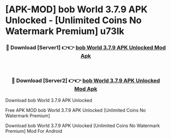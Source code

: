 # [APK-MOD] bob World 3.7.9 APK Unlocked - [Unlimited Coins No Watermark Premium] u73lk



<div align="center">
<h3>🔴 Download [Server1] 👉👉 <a href="https://momento.my/?title=bob_World_3.7.9_APK_Unlocked">bob World 3.7.9 APK Unlocked Mod Apk</a></h3><br>

<h3>🔴 Download [Server2] 👉👉 <a href="https://momento.my/?title=bob_World_3.7.9_APK_Unlocked">bob World 3.7.9 APK Unlocked Mod Apk</a></h3>
</div>



Download bob World 3.7.9 APK Unlocked 

Free APK MOD bob World 3.7.9 APK Unlocked [Unlimited Coins No Watermark Premium]

Download bob World 3.7.9 APK Unlocked [Unlimited Coins No Watermark Premium] Mod For Android
